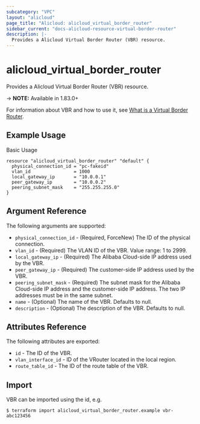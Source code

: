 ```yaml
---
subcategory: "VPC"
layout: "alicloud"
page_title: "Alicloud: alicloud_virtual_border_router"
sidebar_current: "docs-alicloud-resource-virtual-border-router"
description: |-
  Provides a Alicloud Virtual Border Router (VBR) resource.
---
```


# alicloud\_virtual_border_router

Provides a Alicloud Virtual Border Router (VBR) resource.

-> **NOTE:**  Available in 1.83.0+

For information about VBR and how to use it, see [What is a Virtual Border Router](https://www.alibabacloud.com/help/doc-detail/44854.htm).

## Example Usage

Basic Usage

```
resource "alicloud_virtual_border_router" "default" {
  physical_connection_id = "pc-fakeid"
  vlan_id                = 1000
  local_gateway_ip       = "10.0.0.1"
  peer_gateway_ip        = "10.0.0.2"
  peering_subnet_mask    = "255.255.255.0"
}
```
## Argument Reference

The following arguments are supported:

* `physical_connection_id` - (Required, ForceNew) The ID of the physical connection.
* `vlan_id` - (Required) The VLAN ID of the VBR. Value range: 1 to 2999.
* `local_gateway_ip` - (Required) The Alibaba Cloud-side IP address used by the VBR.
* `peer_gateway_ip` - (Required) The customer-side IP address used by the VBR.
* `peering_subnet_mask` - (Required) The subnet mask for the Alibaba Cloud-side IP address and the customer-side IP address. The two IP addresses must be in the same subnet.
* `name` - (Optional) The name of the VBR. Defaults to null.
* `description` - (Optional) The description of the VBR. Defaults to null.

## Attributes Reference

The following attributes are exported:

* `id` - The ID of the VBR.
* `vlan_interface_id` - ID of the VRouter located in the local region.
* `route_table_id` - The ID of the route table of the VBR.

## Import

VBR can be imported using the id, e.g.

```
$ terraform import alicloud_virtual_border_router.example vbr-abc123456
```
